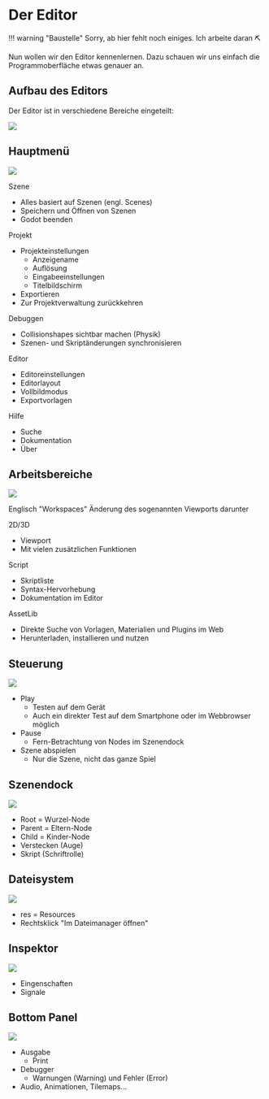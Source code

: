 # Der Editor

!!! warning "Baustelle"
    Sorry, ab hier fehlt noch einiges. Ich arbeite daran ⛏

Nun wollen wir den Editor kennenlernen. Dazu schauen wir uns einfach die Programmoberfläche etwas genauer an.

## Aufbau des Editors

Der Editor ist in verschiedene Bereiche eingeteilt:

![](../assets/)

## Hauptmenü

![](../assets/)

Szene

- Alles basiert auf Szenen (engl. Scenes)
- Speichern und Öffnen von Szenen
- Godot beenden

Projekt

- Projekteinstellungen
    - Anzeigename
    - Auflösung
    - Eingabeeinstellungen
    - Titelbildschirm
- Exportieren
- Zur Projektverwaltung zurückkehren

Debuggen

- Collisionshapes sichtbar machen (Physik)
- Szenen- und Skriptänderungen synchronisieren

Editor

- Editoreinstellungen
- Editorlayout
- Vollbildmodus
- Exportvorlagen

Hilfe

- Suche
- Dokumentation
- Über

## Arbeitsbereiche

![](../assets/)

Englisch "Workspaces"
Änderung des sogenannten Viewports darunter

2D/3D

- Viewport
- Mit vielen zusätzlichen Funktionen

Script

- Skriptliste
- Syntax-Hervorhebung
- Dokumentation im Editor

AssetLib

- Direkte Suche von Vorlagen, Materialien und Plugins im Web
- Herunterladen, installieren und nutzen

## Steuerung

![](../assets/)

- Play
    - Testen auf dem Gerät
    - Auch ein direkter Test auf dem Smartphone oder im Webbrowser möglich
- Pause
    - Fern-Betrachtung von Nodes im Szenendock
- Szene abspielen
    - Nur die Szene, nicht das ganze Spiel

## Szenendock

![](../assets/)

- Root = Wurzel-Node
- Parent = Eltern-Node
- Child = Kinder-Node
- Verstecken (Auge)
- Skript (Schriftrolle)

## Dateisystem

![](../assets/)

- res = Resources
- Rechtsklick "Im Dateimanager öffnen"

## Inspektor

![](../assets/)

- Eingenschaften
- Signale

## Bottom Panel

![](../assets/)

- Ausgabe
    - Print
- Debugger
    - Warnungen (Warning) und Fehler (Error)
- Audio, Animationen, Tilemaps...


